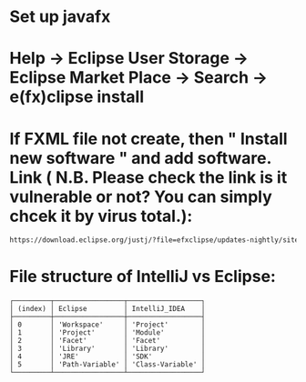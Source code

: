 # Set up javafx
# Help -> Eclipse User Storage -> Eclipse Market Place -> Search -> e(fx)clipse install 

# If FXML file not create, then " Install new software " and add software. Link ( N.B. Please check the link is it vulnerable or not? You can simply chcek it by virus total.):
```txt
https://download.eclipse.org/justj/?file=efxclipse/updates-nightly/site
```


# File structure of IntelliJ vs Eclipse:

```
┌─────────┬─────────────────┬──────────────────┐
│ (index) │ Eclipse         │ IntelliJ_IDEA    │
├─────────┼─────────────────┼──────────────────┤
│ 0       │ 'Workspace'     │ 'Project'        │
│ 1       │ 'Project'       │ 'Module'         │
│ 2       │ 'Facet'         │ 'Facet'          │
│ 3       │ 'Library'       │ 'Library'        │
│ 4       │ 'JRE'           │ 'SDK'            │
│ 5       │ 'Path-Variable' │ 'Class-Variable' │
└─────────┴─────────────────┴──────────────────┘
```
